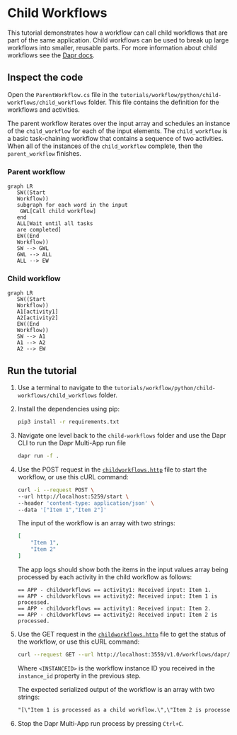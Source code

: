 # Child Workflows

This tutorial demonstrates how a workflow can call child workflows that are part of the same application. Child workflows can be used to break up large workflows into smaller, reusable parts. For more information about child workflows see the [Dapr docs](https://docs.dapr.io/developing-applications/building-blocks/workflow/workflow-features-concepts/#child-workflows).

## Inspect the code

Open the `ParentWorkflow.cs` file in the `tutorials/workflow/python/child-workflows/child_workflows` folder. This file contains the definition for the workflows and activities.

The parent workflow iterates over the input array and schedules an instance of the `child_workflow` for each of the input elements. The `child_workflow` is a basic task-chaining workflow that contains a sequence of two activities. When all of the instances of the `child_workflow` complete, then the `parent_workflow` finishes.

### Parent workflow

```mermaid
graph LR
   SW((Start
   Workflow))
   subgraph for each word in the input
    GWL[Call child workflow]
   end
   ALL[Wait until all tasks
   are completed]
   EW((End
   Workflow))
   SW --> GWL
   GWL --> ALL
   ALL --> EW
```

### Child workflow

```mermaid
graph LR
   SW((Start
   Workflow))
   A1[activity1]
   A2[activity2]
   EW((End
   Workflow))
   SW --> A1
   A1 --> A2
   A2 --> EW
```

## Run the tutorial

1. Use a terminal to navigate to the `tutorials/workflow/python/child-workflows/child_workflows` folder.
2. Install the dependencies using pip:

    ```bash
    pip3 install -r requirements.txt
    ```

3. Navigate one level back to the `child-workflows` folder and use the Dapr CLI to run the Dapr Multi-App run file

    <!-- STEP
    name: Run multi app run template
    expected_stdout_lines:
    - 'Started Dapr with app id "childworkflows"'
    expected_stderr_lines:
    working_dir: .
    output_match_mode: substring
    background: true
    sleep: 15
    timeout_seconds: 30
    -->
    ```bash
    dapr run -f .
    ```
    <!-- END_STEP -->

4. Use the POST request in the [`childworkflows.http`](./childworkflows.http) file to start the workflow, or use this cURL command:

    ```bash
    curl -i --request POST \
    --url http://localhost:5259/start \
    --header 'content-type: application/json' \
    --data '["Item 1","Item 2"]'
    ```

    The input of the workflow is an array with two strings:

    ```json
    [
        "Item 1",
        "Item 2"
    ]
    ```

    The app logs should show both the items in the input values array being processed by each activity in the child workflow as follows:

    ```text
    == APP - childworkflows == activity1: Received input: Item 1.
    == APP - childworkflows == activity2: Received input: Item 1 is processed.
    == APP - childworkflows == activity1: Received input: Item 2.
    == APP - childworkflows == activity2: Received input: Item 2 is processed.
    ```

5. Use the GET request in the [`childworkflows.http`](./childworkflows.http) file to get the status of the workflow, or use this cURL command:

    ```bash
    curl --request GET --url http://localhost:3559/v1.0/workflows/dapr/<INSTANCEID>
    ```

    Where `<INSTANCEID>` is the workflow instance ID you received in the `instance_id` property in the previous step.

    The expected serialized output of the workflow is an array with two strings:

    ```txt
    "[\"Item 1 is processed as a child workflow.\",\"Item 2 is processed as a child workflow.\"]"
    ```

6. Stop the Dapr Multi-App run process by pressing `Ctrl+C`.
